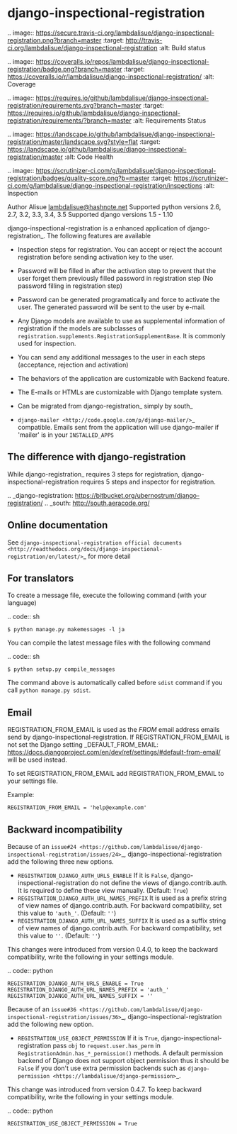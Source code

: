 django-inspectional-registration
===============================================================================
.. image:: https://secure.travis-ci.org/lambdalisue/django-inspectional-registration.png?branch=master
    :target: http://travis-ci.org/lambdalisue/django-inspectional-registration
    :alt: Build status

.. image:: https://coveralls.io/repos/lambdalisue/django-inspectional-registration/badge.png?branch=master
    :target: https://coveralls.io/r/lambdalisue/django-inspectional-registration/
    :alt: Coverage

.. image:: https://requires.io/github/lambdalisue/django-inspectional-registration/requirements.svg?branch=master
    :target: https://requires.io/github/lambdalisue/django-inspectional-registration/requirements/?branch=master
    :alt: Requirements Status

.. image:: https://landscape.io/github/lambdalisue/django-inspectional-registration/master/landscape.svg?style=flat
   :target: https://landscape.io/github/lambdalisue/django-inspectional-registration/master
   :alt: Code Health

.. image:: https://scrutinizer-ci.com/g/lambdalisue/django-inspectional-registration/badges/quality-score.png?b=master
    :target: https://scrutinizer-ci.com/g/lambdalisue/django-inspectional-registration/inspections
    :alt: Inspection


Author
    Alisue <lambdalisue@hashnote.net>
Supported python versions
    2.6, 2.7, 3.2, 3.3, 3.4, 3.5
Supported django versions
    1.5 - 1.10

django-inspectional-registration is a enhanced application of
django-registration_. The following features are available

-   Inspection steps for registration. You can accept or reject the account
    registration before sending activation key to the user.

-   Password will be filled in after the activation step to prevent that the
    user forget them previously filled password in registration step (No
    password filling in registration step)

-   Password can be generated programatically and force to activate the
    user. The generated password will be sent to the user by e-mail.

-   Any Django models are available to use as supplemental information of
    registration if the models are subclasses of
    ``registration.supplements.RegistrationSupplementBase``. 
    It is commonly used for inspection.

-   You can send any additional messages to the user in each steps
    (acceptance, rejection and activation)

-   The behaviors of the application are customizable with Backend feature.

-   The E-mails or HTMLs are customizable with Django template system.

-   Can be migrated from django-registration_ simply by south_

-   `django-mailer <http://code.google.com/p/django-mailer/>`_ compatible.
    Emails sent from the application will use django-mailer if 'mailer' is
    in your ``INSTALLED_APPS``

The difference with django-registration
------------------------------------------------------------------------------

While django-registration_ requires 3 steps for registration,
django-inspectional-registration requires 5 steps and inspector for
registration.

.. _django-registration: https://bitbucket.org/ubernostrum/django-registration/
.. _south: http://south.aeracode.org/

Online documentation
-------------------------------------------------------------------------------
See `django-inspectional-registration official documents <http://readthedocs.org/docs/django-inspectional-registration/en/latest/>`_ for more detail


For translators
---------------------------------------------------------------------------------
To create a message file, execute the following command (with your language)

.. code:: sh

    $ python manage.py makemessages -l ja


You can compile the latest message files with the following command

.. code:: sh

    $ python setup.py compile_messages

The command above is automatically called before ``sdist`` command if you call
``python manage.py sdist``.

Email
---------------------------------------------------------------------------------
REGISTRATION_FROM_EMAIL is used as the *FROM* email address emails send by 
django-inspectional-registration. If REGISTRATION_FROM_EMAIL is not set the Django 
setting _DEFAULT_FROM_EMAIL: <https://docs.djangoproject.com/en/dev/ref/settings/#default-from-email/> 
will be used instead.

To set REGISTRATION_FROM_EMAIL add REGISTRATION_FROM_EMAIL to your settings file.

Example:

``REGISTRATION_FROM_EMAIL = 'help@example.com'``

Backward incompatibility
---------------------------------------------------------------------------------
Because of an `issue#24 <https://github.com/lambdalisue/django-inspectional-registration/issues/24>`_, django-inspectional-registration add the following three new options.

-   ``REGISTRATION_DJANGO_AUTH_URLS_ENABLE``
    If it is ``False``, django-inspectional-registration do not define the views of django.contrib.auth.
    It is required to define these view manually. (Default: ``True``)
-   ``REGISTRATION_DJANGO_AUTH_URL_NAMES_PREFIX``
    It is used as a prefix string of view names of django.contrib.auth.
    For backward compatibility, set this value to ``'auth_'``. (Default: ``''``)
-   ``REGISTRATION_DJANGO_AUTH_URL_NAMES_SUFFIX``
    It is used as a suffix string of view names of django.contrib.auth.
    For backward compatibility, set this value to ``''``. (Default: ``''``)

This changes were introduced from version 0.4.0, to keep the backward compatibility, write the following in your settings module.

.. code:: python

    REGISTRATION_DJANGO_AUTH_URLS_ENABLE = True
    REGISTRATION_DJANGO_AUTH_URL_NAMES_PREFIX = 'auth_'
    REGISTRATION_DJANGO_AUTH_URL_NAMES_SUFFIX = ''

Because of an `issue#36 <https://github.com/lambdalisue/django-inspectional-registration/issues/36>`_, django-inspectional-registration add the following new option.

-   ``REGISTRATION_USE_OBJECT_PERMISSION``
    If it is ``True``, django-inspectional-registration pass ``obj`` to ``request.user.has_perm`` in ``RegistrationAdmin.has_*_permission()`` methods. A default permission backend of Django does not support object permission thus it should be ``False`` if you don't use extra permission backends such as `django-permission <https://lambdalisue/django-permission>`_.

This change was introduced from version 0.4.7. To keep backward compatibility, write the following in your settings module.

.. code:: python

    REGISTRATION_USE_OBJECT_PERMISSION = True
